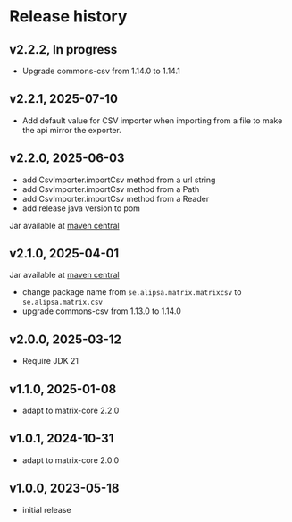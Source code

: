 # Release history

## v2.2.2, In progress
- Upgrade commons-csv from 1.14.0 to 1.14.1

## v2.2.1, 2025-07-10
- Add default value for CSV importer when importing from a file to make the api mirror the exporter.

## v2.2.0, 2025-06-03
- add CsvImporter.importCsv method from a url string
- add CsvImporter.importCsv method from a Path
- add CsvImporter.importCsv method from a Reader
- add release java version to pom

Jar available at [maven central](https://repo1.maven.org/maven2/se/alipsa/matrix/matrix-csv/2.2.0/matrix-csv-2.2.0.jar)

## v2.1.0, 2025-04-01
Jar available at [maven central](https://repo1.maven.org/maven2/se/alipsa/matrix/matrix-csv/2.1.0/matrix-csv-2.1.0.jar)

- change package name from `se.alipsa.matrix.matrixcsv` to `se.alipsa.matrix.csv`
- upgrade commons-csv from 1.13.0 to 1.14.0

## v2.0.0, 2025-03-12
- Require JDK 21

## v1.1.0, 2025-01-08
- adapt to matrix-core 2.2.0

## v1.0.1, 2024-10-31
- adapt to matrix-core 2.0.0

## v1.0.0, 2023-05-18
- initial release